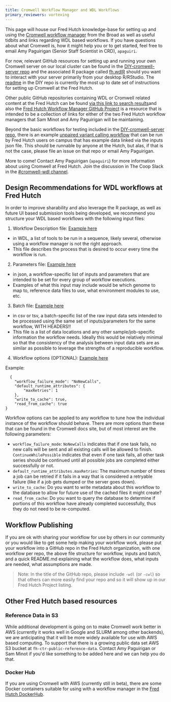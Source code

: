 ```yaml
---
title: Cromwell Workflow Manager and WDL Workflows
primary_reviewers: vortexing
---
```

This page will house our Fred Hutch knowledge-base for setting up and using the [Cromwell workflow manager](https://cromwell.readthedocs.io/en/stable/) from the Broad as well as useful tidbits and links regarding WDL based workflows. If you have questions about what Cromwell is, how it might help you or to get started, feel free to email Amy Paguirigan (Senior Staff Scientist in CRD), `apaguiri`.  

For now, relevant GitHub resources for setting up and running your own Cromwell server on our local cluster can be found in the [DIY-cromwell-server repo](https://github.com/FredHutch/diy-cromwell-server) and the associated R package called [fh.wdlR](https://github.com/FredHutch/fh.wdlR) should you want to interact with your server primarily from your desktop R/RStudio.  The [readme](https://github.com/FredHutch/diy-cromwell-server) in the DIY repo is currently the most up to date set of instructions for setting up Cromwell at the Fred Hutch.

Other public GitHub repositories containing WDL or Cromwell related content at the Fred Hutch can be found [via this link to search results](https://github.com/FredHutch?utf8=%E2%9C%93&q=wdl+OR+cromwell&type=&language=)and also the [Fred Hutch Workflow Manager GitHub Project](https://github.com/orgs/FredHutch/projects/8) is a resource that is intended to be a collection of links for either of the two Fred Hutch workflow managers that Sam Minot and Amy Paguirigan will be maintaining.  

Beyond the basic workflows for testing included in the [DIY-cromwell-server repo](https://github.com/FredHutch/diy-cromwell-server), there is an example [unpaired variant calling workflow](https://github.com/FredHutch/tg-wdl-unpairedVariantCaller) that can be run by Fred Hutch users on campus that has example data linked via the inputs json file. This should be runnable by anyone at the Hutch, but alas, if that is not the case, please file an issue on that repo or email Amy Paguirigan. 


More to come!  Contact Amy Paguirigan (`apaguiri`) for more information about using Cromwell at Fred Hutch.  Join the discussion in The Coop Slack in the [#cromwell-wdl channel](https://fhbig.slack.com/archives/CTFU13URJ).  


## Design Recommendations for WDL workflows at Fred Hutch
In order to improve sharability and also leverage the R package, as well as future UI based submission tools being developed, we recommend you structure your WDL based workflows with the following input files:

1.  Workflow Description file:  [Example here](/batchFileScatter/batchFileScatter.wdl)
  - in WDL, a list of tools to be run in a sequence, likely several, otherwise using a workflow manager is not the right approach.  
  - This file describes the process that is desired to occur every time the workflow is run.
2.  Parameters file: [Example here](/batchFileScatter/batchFileScatter-params.json)
  - in json, a workflow-specific list of inputs and parameters that are intended to be set for every group of workflow executions.
  - Examples of what this input may include would be which genome to map to, reference data files to use, what environment modules to use, etc.
3.  Batch file:  [Example here](/batchFileScatter/batchFileScatter-batch.json)
  - in csv or tsv, a batch-specific list of the raw input data sets intended to be processed using the same set of inputs/parameters for the same workflow, WITH HEADERS!!
  - This file is a list of data locations and any other sample/job-specific information the workflow needs.  Ideally this would be relatively minimal so that the consistency of the analysis between input data sets are as similar as possible to leverage the strengths of a reproducible workflow.  
4.  Workflow options (OPTIONAL): [Example here](workflow-options.json)

Example:

```
  {
    "workflow_failure_mode": "NoNewCalls",
    "default_runtime_attributes": {
        "maxRetries": 1
    },
    "write_to_cache": true,
    "read_from_cache": true
}
```

Workflow options can be applied to any workflow to tune how the individual instance of the workflow should behave. There are more options than these that can be found in the Cromwell docs site, but of most interest are the following parameters:

- `workflow_failure_mode`: `NoNewCalls` indicates that if one task fails, no new calls will be sent and all existing calls will be allowed to finish.  `ContinueWhilePossible` indicates that even if one task fails, all other task series should be continued until all possible jobs are completed either successfully or not.
- `default_runtime_attributes.maxRetries`: The maximum number of times a job can be retried if it fails in a way that is considered a retryable failure (like if a job gets dumped or the server goes down).
- `write_to_cache`: Do you want to write metadata about this workflow to the database to allow for future use of the cached files it might create?
- `read_from_cache`: Do you want to query the database to determine if portions of this workflow have already completed successfully, thus they do not need to be re-computed. 

## Workflow Publishing
If you are ok with sharing your workflow for use by others in our community or you would like to get some help making your workflow work, please put your workflow into a GitHub repo in the Fred Hutch organization, with one workflow per repo, the above file structure for workflow, inputs and batch, and a quick README.md explaining what the workflow does, what inputs are needed, what assumptions are made.
> Note:  In the title of the GitHub repo, please include `-wdl` (or `-cwl`) so that others can more easily find your repo and so it will show up in our Fred Hutch Project listing.


## Other Fred Hutch based resources

### Reference Data in S3
While additional development is going on to make Cromwell work better in AWS (currently it works well in Google and SLURM among other backends), we are anticipating that it will be more widely available for use with AWS based computing.  To support that there is a growing public data set AWS S3 bucket at `fh-ctr-public-reference-data`.  Contact Amy Paguirigan or Sam Minot if you'd like something to be added here and we can help you do that.  

### Docker Hub 
If you are using Cromwell with AWS (currently still in beta), there are some Docker containers suitable for using with a workflow manager in the [Fred Hutch DockerHub](https://hub.docker.com/u/fredhutch). 
